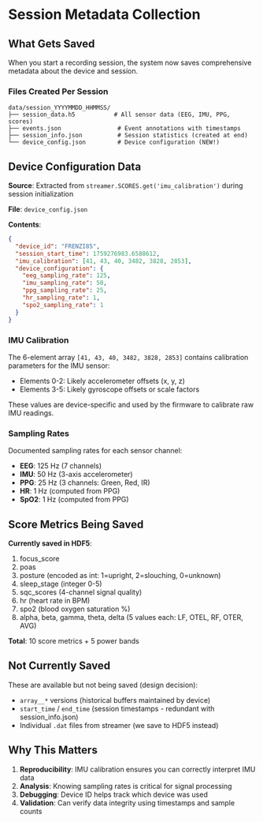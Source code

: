 # Session Metadata Collection

## What Gets Saved

When you start a recording session, the system now saves comprehensive metadata about the device and session.

### Files Created Per Session

```
data/session_YYYYMMDD_HHMMSS/
├── session_data.h5           # All sensor data (EEG, IMU, PPG, scores)
├── events.json                # Event annotations with timestamps
├── session_info.json          # Session statistics (created at end)
└── device_config.json         # Device configuration (NEW!)
```

## Device Configuration Data

**Source**: Extracted from `streamer.SCORES.get('imu_calibration')` during session initialization

**File**: `device_config.json`

**Contents**:
```json
{
  "device_id": "FRENZI85",
  "session_start_time": 1759276983.6588612,
  "imu_calibration": [41, 43, 40, 3482, 3828, 2853],
  "device_configuration": {
    "eeg_sampling_rate": 125,
    "imu_sampling_rate": 50,
    "ppg_sampling_rate": 25,
    "hr_sampling_rate": 1,
    "spo2_sampling_rate": 1
  }
}
```

### IMU Calibration

The 6-element array `[41, 43, 40, 3482, 3828, 2853]` contains calibration parameters for the IMU sensor:
- Elements 0-2: Likely accelerometer offsets (x, y, z)
- Elements 3-5: Likely gyroscope offsets or scale factors

These values are device-specific and used by the firmware to calibrate raw IMU readings.

### Sampling Rates

Documented sampling rates for each sensor channel:
- **EEG**: 125 Hz (7 channels)
- **IMU**: 50 Hz (3-axis accelerometer)
- **PPG**: 25 Hz (3 channels: Green, Red, IR)
- **HR**: 1 Hz (computed from PPG)
- **SpO2**: 1 Hz (computed from PPG)

## Score Metrics Being Saved

**Currently saved in HDF5**:
1. focus_score
2. poas
3. posture (encoded as int: 1=upright, 2=slouching, 0=unknown)
4. sleep_stage (integer 0-5)
5. sqc_scores (4-channel signal quality)
6. hr (heart rate in BPM)
7. spo2 (blood oxygen saturation %)
8. alpha, beta, gamma, theta, delta (5 values each: LF, OTEL, RF, OTER, AVG)

**Total**: 10 score metrics + 5 power bands

## Not Currently Saved

These are available but not being saved (design decision):
- `array__*` versions (historical buffers maintained by device)
- `start_time` / `end_time` (session timestamps - redundant with session_info.json)
- Individual `.dat` files from streamer (we save to HDF5 instead)

## Why This Matters

1. **Reproducibility**: IMU calibration ensures you can correctly interpret IMU data
2. **Analysis**: Knowing sampling rates is critical for signal processing
3. **Debugging**: Device ID helps track which device was used
4. **Validation**: Can verify data integrity using timestamps and sample counts
